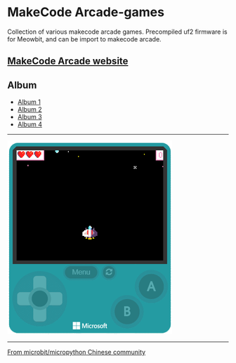 # MakeCode Arcade-games
Collection of various makecode arcade games. Precompiled uf2 firmware is for Meowbit, and can be import to makecode arcade.

## [MakeCode Arcade website](https://arcade.makecode.com/)   

## Album

- [Album 1](Album_1.md)
- [Album 2](Album_2.md)
- [Album 3](Album_3.md)
- [Album 4](Album_4.md)


---------

![](arcade-galaxy-invaders.gif)

---------

[From microbit/micropython Chinese community](http://www.micropython.org.cn)
